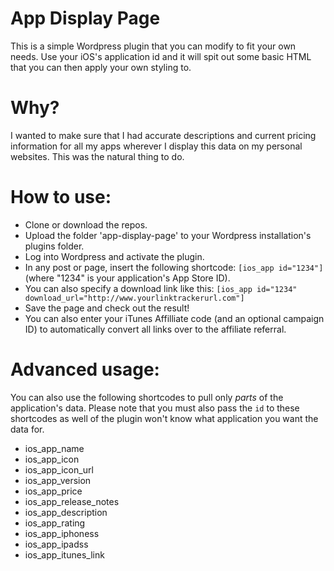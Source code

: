 # App Display Page

This is a simple Wordpress plugin that you can 
modify to fit your own needs. Use your iOS's 
application id and it will spit out some basic HTML 
that you can then apply your own styling to.

# Why?

I wanted to make sure that I had accurate
descriptions and current pricing information
for all my apps wherever I display this data
on my personal websites. This was the natural
thing to do.

# How to use:

* Clone or download the repos.
* Upload the folder 'app-display-page' to your Wordpress installation's plugins folder.
* Log into Wordpress and activate the plugin.
* In any post or page, insert the following shortcode: ```[ios_app id="1234"]``` (where "1234" is your application's App Store ID).
* You can also specify a download link like this: ```[ios_app id="1234" download_url="http://www.yourlinktrackerurl.com"]```
* Save the page and check out the result!
* You can also enter your iTunes Affilliate code (and an optional campaign ID) to automatically convert all links over to the affiliate referral.

# Advanced usage:

You can also use the following shortcodes to pull only _parts_ of the
application's data. Please note that you must also pass the ```id``` to 
these shortcodes as well of the plugin won't know what application you
want the data for.

* ios_app_name
* ios_app_icon
* ios_app_icon_url
* ios_app_version
* ios_app_price
* ios_app_release_notes
* ios_app_description
* ios_app_rating
* ios_app_iphoness
* ios_app_ipadss
* ios_app_itunes_link
